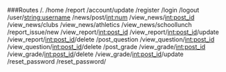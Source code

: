 ###Routes
/.
/home
/report
/account/update
/register
/login
/logout
/user/<string:username>
/news/post/<int:num>
/view_news/<int:post_id>
/view_news/clubs
/view_news/athletics
/view_news/schoollunch
/report_issue/new
/view_report/<int:post_id>
/view_report/<int:post_id>/update
/view_report/<int:post_id>/delete
/post_question
/view_question/<int:post_id>
/view_question/<int:post_id>/delete
/post_grade
/view_grade/<int:post_id>
/view_grade/<int:post_id>/delete
/view_grade/<int:post_id>/update
/reset_password
/reset_password/<token>



